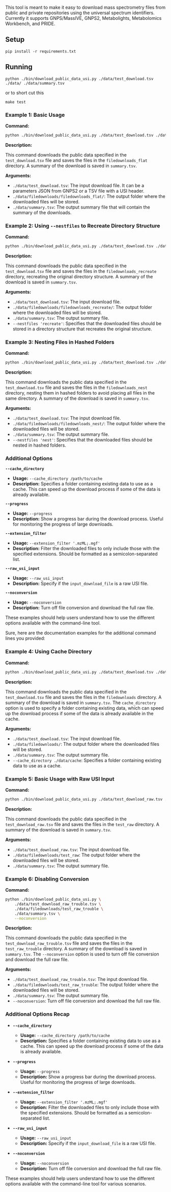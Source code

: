 This tool is meant to make it easy to download mass spectrometry files from public and private repositories using the universal spectrum identifiers. Currently it supports GNPS/MassIVE, GNPS2, Metabolights, Metabolomics Workbench, and PRIDE. 

## Setup

```
pip install -r requirements.txt
```

## Running

```
python ./bin/download_public_data_usi.py ./data/test_download.tsv ./data/ ./data/summary.tsv
```

or to short cut this
```
make test
```


### Example 1: Basic Usage

**Command:**

```sh
python ./bin/download_public_data_usi.py ./data/test_download.tsv ./data/filedownloads/filedownloads_flat/ ./data/summary.tsv
```

**Description:**

This command downloads the public data specified in the `test_download.tsv` file and saves the files in the `filedownloads_flat` directory. A summary of the download is saved in `summary.tsv`.

**Arguments:**

- `./data/test_download.tsv`: The input download file. It can be a parameters JSON from GNPS2 or a TSV file with a USI header.
- `./data/filedownloads/filedownloads_flat/`: The output folder where the downloaded files will be stored.
- `./data/summary.tsv`: The output summary file that will contain the summary of the downloads.

### Example 2: Using `--nestfiles` to Recreate Directory Structure

**Command:**

```sh
python ./bin/download_public_data_usi.py ./data/test_download.tsv ./data/filedownloads/filedownloads_recreate/ ./data/summary.tsv --nestfiles 'recreate'
```

**Description:**

This command downloads the public data specified in the `test_download.tsv` file and saves the files in the `filedownloads_recreate` directory, recreating the original directory structure. A summary of the download is saved in `summary.tsv`.

**Arguments:**

- `./data/test_download.tsv`: The input download file.
- `./data/filedownloads/filedownloads_recreate/`: The output folder where the downloaded files will be stored.
- `./data/summary.tsv`: The output summary file.
- `--nestfiles 'recreate'`: Specifies that the downloaded files should be stored in a directory structure that recreates the original structure.

### Example 3: Nesting Files in Hashed Folders

**Command:**

```sh
python ./bin/download_public_data_usi.py ./data/test_download.tsv ./data/filedownloads/filedownloads_nest/ ./data/summary.tsv --nestfiles 'nest'
```

**Description:**

This command downloads the public data specified in the `test_download.tsv` file and saves the files in the `filedownloads_nest` directory, nesting them in hashed folders to avoid placing all files in the same directory. A summary of the download is saved in `summary.tsv`.

**Arguments:**

- `./data/test_download.tsv`: The input download file.
- `./data/filedownloads/filedownloads_nest/`: The output folder where the downloaded files will be stored.
- `./data/summary.tsv`: The output summary file.
- `--nestfiles 'nest'`: Specifies that the downloaded files should be nested in hashed folders.

### Additional Options

**`--cache_directory`**

- **Usage:** `--cache_directory /path/to/cache`
- **Description:** Specifies a folder containing existing data to use as a cache. This can speed up the download process if some of the data is already available.

**`--progress`**

- **Usage:** `--progress`
- **Description:** Show a progress bar during the download process. Useful for monitoring the progress of large downloads.

**`--extension_filter`**

- **Usage:** `--extension_filter '.mzML;.mgf'`
- **Description:** Filter the downloaded files to only include those with the specified extensions. Should be formatted as a semicolon-separated list.

**`--raw_usi_input`**

- **Usage:** `--raw_usi_input`
- **Description:** Specify if the `input_download_file` is a raw USI file.

**`--noconversion`**

- **Usage:** `--noconversion`
- **Description:** Turn off file conversion and download the full raw file. 

These examples should help users understand how to use the different options available with the command-line tool.


Sure, here are the documentation examples for the additional command lines you provided:

### Example 4: Using Cache Directory

**Command:**

```sh
python ./bin/download_public_data_usi.py ./data/test_download.tsv ./data/filedownloads/ ./data/summary.tsv --cache_directory ./data/cache
```

**Description:**

This command downloads the public data specified in the `test_download.tsv` file and saves the files in the `filedownloads` directory. A summary of the download is saved in `summary.tsv`. The `cache_directory` option is used to specify a folder containing existing data, which can speed up the download process if some of the data is already available in the cache.

**Arguments:**

- `./data/test_download.tsv`: The input download file.
- `./data/filedownloads/`: The output folder where the downloaded files will be stored.
- `./data/summary.tsv`: The output summary file.
- `--cache_directory ./data/cache`: Specifies a folder containing existing data to use as a cache.

### Example 5: Basic Usage with Raw USI Input

**Command:**

```sh
python ./bin/download_public_data_usi.py ./data/test_download_raw.tsv ./data/filedownloads/test_raw ./data/summary.tsv
```

**Description:**

This command downloads the public data specified in the `test_download_raw.tsv` file and saves the files in the `test_raw` directory. A summary of the download is saved in `summary.tsv`.

**Arguments:**

- `./data/test_download_raw.tsv`: The input download file.
- `./data/filedownloads/test_raw`: The output folder where the downloaded files will be stored.
- `./data/summary.tsv`: The output summary file.

### Example 6: Disabling Conversion

**Command:**

```sh
python ./bin/download_public_data_usi.py \
    ./data/test_download_raw_trouble.tsv \
    ./data/filedownloads/test_raw_trouble \
    ./data/summary.tsv \
    --noconversion
```

**Description:**

This command downloads the public data specified in the `test_download_raw_trouble.tsv` file and saves the files in the `test_raw_trouble` directory. A summary of the download is saved in `summary.tsv`. The `--noconversion` option is used to turn off file conversion and download the full raw file.

**Arguments:**

- `./data/test_download_raw_trouble.tsv`: The input download file.
- `./data/filedownloads/test_raw_trouble`: The output folder where the downloaded files will be stored.
- `./data/summary.tsv`: The output summary file.
- `--noconversion`: Turn off file conversion and download the full raw file.

### Additional Options Recap

- **`--cache_directory`**

  - **Usage:** `--cache_directory /path/to/cache`
  - **Description:** Specifies a folder containing existing data to use as a cache. This can speed up the download process if some of the data is already available.

- **`--progress`**

  - **Usage:** `--progress`
  - **Description:** Show a progress bar during the download process. Useful for monitoring the progress of large downloads.

- **`--extension_filter`**

  - **Usage:** `--extension_filter '.mzML;.mgf'`
  - **Description:** Filter the downloaded files to only include those with the specified extensions. Should be formatted as a semicolon-separated list.

- **`--raw_usi_input`**

  - **Usage:** `--raw_usi_input`
  - **Description:** Specify if the `input_download_file` is a raw USI file.

- **`--noconversion`**

  - **Usage:** `--noconversion`
  - **Description:** Turn off file conversion and download the full raw file.

These examples should help users understand how to use the different options available with the command-line tool for various scenarios.